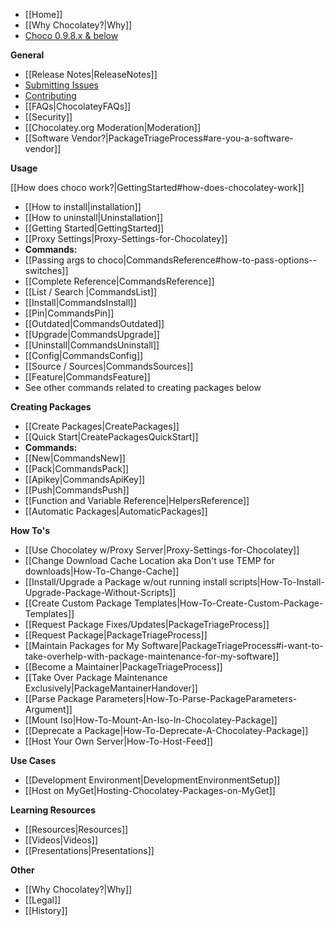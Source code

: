 - [[Home]]
- [[Why Chocolatey?|Why]]
- [Choco 0.9.8.x & below](https://github.com/chocolatey/chocolatey/wiki)

**General**

- [[Release Notes|ReleaseNotes]]
- [Submitting Issues](https://github.com/chocolatey/choco/blob/master/README.md#submitting-issues)
- [Contributing](https://github.com/chocolatey/choco/blob/master/CONTRIBUTING.md)
- [[FAQs|ChocolateyFAQs]]
- [[Security]]
- [[Chocolatey.org Moderation|Moderation]]
- [[Software Vendor?|PackageTriageProcess#are-you-a-software-vendor]]

**Usage**

[[How does choco work?|GettingStarted#how-does-chocolatey-work]]

 - [[How to install|installation]]
 - [[How to uninstall|Uninstallation]]
 - [[Getting Started|GettingStarted]]
 - [[Proxy Settings|Proxy-Settings-for-Chocolatey]]
 - **Commands:**
  - [[Passing args to choco|CommandsReference#how-to-pass-options--switches]]
  - [[Complete Reference|CommandsReference]]
  - [[List / Search |CommandsList]]
  - [[Install|CommandsInstall]]
  - [[Pin|CommandsPin]]
  - [[Outdated|CommandsOutdated]]
  - [[Upgrade|CommandsUpgrade]]
  - [[Uninstall|CommandsUninstall]]
  - [[Config|CommandsConfig]]
  - [[Source / Sources|CommandsSources]]
  - [[Feature|CommandsFeature]]
  - See other commands related to creating packages below

**Creating Packages**

 - [[Create Packages|CreatePackages]]
 - [[Quick Start|CreatePackagesQuickStart]]
 - **Commands:**
  - [[New|CommandsNew]]
  - [[Pack|CommandsPack]]
  - [[Apikey|CommandsApiKey]]
  - [[Push|CommandsPush]]
 - [[Function and Variable Reference|HelpersReference]]
 - [[Automatic Packages|AutomaticPackages]]

**How To's**

 - [[Use Chocolatey w/Proxy Server|Proxy-Settings-for-Chocolatey]]
 - [[Change Download Cache Location aka Don't use TEMP for downloads|How-To-Change-Cache]]
 - [[Install/Upgrade a Package w/out running install scripts|How-To-Install-Upgrade-Package-Without-Scripts]]
 - [[Create Custom Package Templates|How-To-Create-Custom-Package-Templates]]
 - [[Request Package Fixes/Updates|PackageTriageProcess]]
 - [[Request Package|PackageTriageProcess]]
 - [[Maintain Packages for My Software|PackageTriageProcess#i-want-to-take-overhelp-with-package-maintenance-for-my-software]]
 - [[Become a Maintainer|PackageTriageProcess]]
 - [[Take Over Package Maintenance Exclusively|PackageMantainerHandover]]
 - [[Parse Package Parameters|How-To-Parse-PackageParameters-Argument]]
 - [[Mount Iso|How-To-Mount-An-Iso-In-Chocolatey-Package]]
 - [[Deprecate a Package|How-To-Deprecate-A-Chocolatey-Package]]
 - [[Host Your Own Server|How-To-Host-Feed]]

**Use Cases**

 - [[Development Environment|DevelopmentEnvironmentSetup]]
 - [[Host on MyGet|Hosting-Chocolatey-Packages-on-MyGet]]

**Learning Resources**

 - [[Resources|Resources]]
 - [[Videos|Videos]]
 - [[Presentations|Presentations]]

**Other**

 - [[Why Chocolatey?|Why]]
 - [[Legal]]
 - [[History]]

